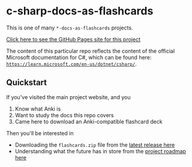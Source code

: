 # c-sharp-docs-as-flashcards

This is one of many `*-docs-as-flashcards` projects.

[Click here to see the GitHub Pages site for this project](https://asa55.github.io/docs-as-flashcards/)

The content of this particular repo reflects the content of the official Microsoft documentation for C#, which can be found here: [`https://learn.microsoft.com/en-us/dotnet/csharp/`](https://learn.microsoft.com/en-us/dotnet/csharp/).

## Quickstart

If you've visited the main project website, and you

1. Know what Anki is
2. Want to study the docs this repo covers
3. Came here to download an Anki-compatible flashcard deck

Then you'll be interested in 

- Downloading the `flashcards.zip` file from the [latest release here](https://github.com/asa55/c-sharp-docs-as-flashcards/releases/)
- Understanding what the future has in store from the [project roadmap here](https://github.com/users/asa55/projects/7)
